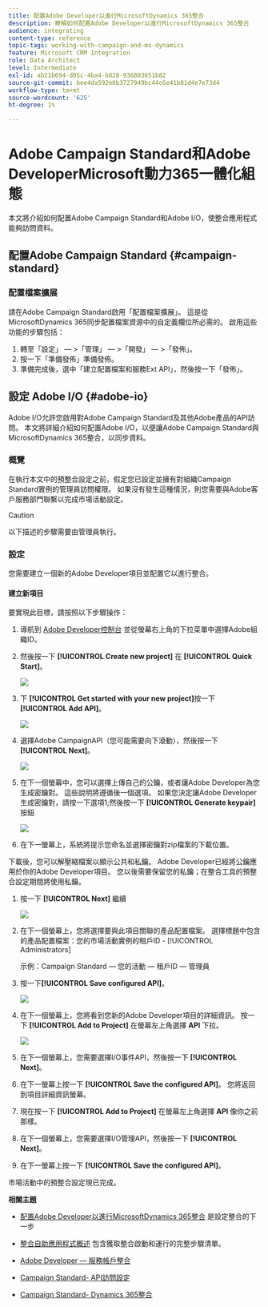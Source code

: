 ```yaml
---
title: 配置Adobe Developer以進行MicrosoftDynamics 365整合
description: 瞭解如何配置Adobe Developer以進行MicrosoftDynamics 365整合
audience: integrating
content-type: reference
topic-tags: working-with-campaign-and-ms-dynamics
feature: Microsoft CRM Integration
role: Data Architect
level: Intermediate
exl-id: ab21b694-d05c-4ba4-b828-936803651b82
source-git-commit: bee4da592e0b3727949bc44c6e41b81d4e7e73d4
workflow-type: tm+mt
source-wordcount: '625'
ht-degree: 1%

---
```


# Adobe Campaign Standard和Adobe DeveloperMicrosoft動力365一體化組態

本文將介紹如何配置Adobe Campaign Standard和Adobe I/O，使整合應用程式能夠訪問資料。

## 配置Adobe Campaign Standard {#campaign-standard}

### 配置檔案擴展

請在Adobe Campaign Standard啟用「配置檔案擴展」。   這是從MicrosoftDynamics 365同步配置檔案資源中的自定義欄位所必需的。   啟用這些功能的步驟包括：

1. 轉至「設定」 — >「管理」 — >「開發」 — >「發佈」。
1. 按一下「準備發佈」準備發佈。
1. 準備完成後，選中「建立配置檔案和服務Ext API」，然後按一下「發佈」。

## 設定 Adobe I/O {#adobe-io}

Adobe I/O允許您啟用對Adobe Campaign Standard及其他Adobe產品的API訪問。   本文將詳細介紹如何配置Adobe I/O，以便讓Adobe Campaign Standard與MicrosoftDynamics 365整合，以同步資料。

### 概覽

在執行本文中的預整合設定之前，假定您已設定並擁有對組織Campaign Standard實例的管理員訪問權限。  如果沒有發生這種情況，則您需要與Adobe客戶服務部門聯繫以完成市場活動設定。

>[!CAUTION]
>
>以下描述的步驟需要由管理員執行。

### 設定

您需要建立一個新的Adobe Developer項目並配置它以進行整合。

#### 建立新項目

要實現此目標，請按照以下步驟操作：

1. 導航到 [Adobe Developer控制台](https://console.adobe.io/home#) 並從螢幕右上角的下拉菜單中選擇Adobe組織ID。

1. 然後按一下 **[!UICONTROL Create new project]** 在 **[!UICONTROL Quick Start]**。

   ![](assets/adobeIO1.png)

1. 下 **[!UICONTROL Get started with your new project]**&#x200B;按一下 **[!UICONTROL Add API]**。

   ![](assets/adobeIO2.png)

1. 選擇Adobe CampaignAPI（您可能需要向下滾動），然後按一下 **[!UICONTROL Next]**。

   ![](assets/adobeIO3.png)

1. 在下一個螢幕中，您可以選擇上傳自己的公鑰，或者讓Adobe Developer為您生成密鑰對。 這些說明將遵循後一個選項。 如果您決定讓Adobe Developer生成密鑰對，請按一下選項1;然後按一下 **[!UICONTROL Generate keypair]** 按鈕

   ![](assets/adobeIO4.png)

1. 在下一螢幕上，系統將提示您命名並選擇密鑰對zip檔案的下載位置。

下載後，您可以解壓縮檔案以顯示公共和私鑰。 Adobe Developer已經將公鑰應用於你的Adobe Developer項目。 您以後需要保留您的私鑰；在整合工具的預整合設定期間將使用私鑰。

1. 按一下 **[!UICONTROL Next]** 繼續

   ![](assets/adobeIO5.png)

1. 在下一個螢幕上，您將選擇要與此項目關聯的產品配置檔案。 選擇標題中包含的產品配置檔案：您的市場活動實例的租戶ID - [!UICONTROL Administrators]

   示例：Campaign Standard — 您的活動 — 租戶ID — 管理員

1. 按一下&#x200B;**[!UICONTROL Save configured API]**。

   ![](assets/adobeIO6.png)

1. 在下一個螢幕上，您將看到您新的Adobe Developer項目的詳細資訊。 按一下 **[!UICONTROL Add to Project]** 在螢幕左上角選擇 **API** 下拉。

   ![](assets/adobeIO7.png)

1. 在下一個螢幕上，您需要選擇I/O事件API，然後按一下 **[!UICONTROL Next]**。

1. 在下一螢幕上按一下 **[!UICONTROL Save the configured API]**。  您將返回到項目詳細資訊螢幕。

1. 現在按一下 **[!UICONTROL Add to Project]** 在螢幕左上角選擇 **API** 像你之前那樣。

1. 在下一個螢幕上，您需要選擇I/O管理API，然後按一下 **[!UICONTROL Next]**。

1. 在下一螢幕上按一下 **[!UICONTROL Save the configured API]**。

市場活動中的預整合設定現已完成。

**相關主題**

* [配置Adobe Developer以進行MicrosoftDynamics 365整合](../../integrating/using/d365-acs-configure-adobe-io.md) 是設定整合的下一步
* [整合自助應用程式概述](../../integrating/using/d365-acs-self-service-app-quick-start-guide.md) 包含獲取整合啟動和運行的完整步驟清單。


* [Adobe Developer — 服務帳戶整合](https://developer.adobe.com/developer-console/docs/guides/#!AdobeDocs/adobeio-auth/master/AuthenticationOverview/ServiceAccountIntegration.md)
* [Campaign Standard- API訪問設定](../../api/using/setting-up-api-access.md)
* [Campaign Standard- Dynamics 365整合](../../integrating/using/d365-acs-configure-d365.md)
